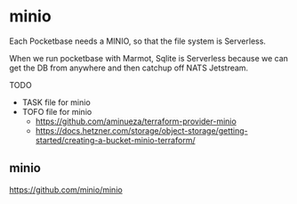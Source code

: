 # minio

Each Pocketbase needs a MINIO, so that the file system is Serverless.

When we run pocketbase with Marmot, Sqlite is Serverless because we can get the DB from anywhere and then catchup off NATS Jetstream.

TODO

- TASK file for minio
- TOFO file for minio
  - https://github.com/aminueza/terraform-provider-minio
  - https://docs.hetzner.com/storage/object-storage/getting-started/creating-a-bucket-minio-terraform/

## minio

https://github.com/minio/minio




